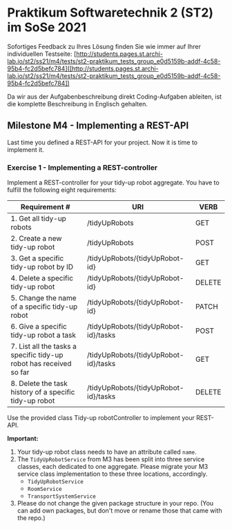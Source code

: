 # Praktikum Softwaretechnik 2 (ST2) im SoSe 2021

Sofortiges Feedback zu Ihres Lösung finden Sie wie immer auf Ihrer individuellen Testseite:
[http://students.pages.st.archi-lab.io/st2/ss21/m4/tests/st2-praktikum_tests_group_e0d5159b-addf-4c58-95b4-fc2d5befc784]([http://students.pages.st.archi-lab.io/st2/ss21/m4/tests/st2-praktikum_tests_group_e0d5159b-addf-4c58-95b4-fc2d5befc784])

Da wir aus der Aufgabenbeschreibung direkt Coding-Aufgaben ableiten, ist die komplette Beschreibung in Englisch
gehalten. 

## Milestone M4 - Implementing a REST-API

Last time you defined a REST-API for your project. Now it is time to implement it.

### Exercise 1 - Implementing a REST-controller

Implement a REST-controller for your tidy-up robot aggregate.
You have to fulfill the following eight requirements:

|Requirement # | URI | VERB |
|---|---|---|
| 1. Get all tidy-up robots                                                                      | /tidyUpRobots | GET |
| 2. Create a new tidy-up robot                                                                  | /tidyUpRobots | POST |
| 3. Get a specific tidy-up robot by ID                                                          | /tidyUpRobots/{tidyUpRobot-id} | GET |
| 4. Delete a specific tidy-up robot                                                             | /tidyUpRobots/{tidyUpRobot-id} | DELETE |
| 5. Change the name of a specific tidy-up robot                                                 | /tidyUpRobots/{tidyUpRobot-id} | PATCH |
| 6. Give a specific tidy-up robot a task                                         | /tidyUpRobots/{tidyUpRobot-id}/tasks | POST |
| 7. List all the tasks a specific tidy-up robot has received so far                        | /tidyUpRobots/{tidyUpRobot-id}/tasks | GET |
| 8. Delete the task history of a specific tidy-up robot                                    | /tidyUpRobots/{tidyUpRobot-id}/tasks | DELETE | 

Use the provided class Tidy-up robotController to implement your REST-API. 

**Important:** 
1. Your tidy-up robot class needs to have an attribute called `name`.
1. The `TidyUpRobotService` from M3 has been split into three service classes, each dedicated to one aggregate. 
    Please migrate your M3 service class implementation to these three locations, accordingly.
    * `TidyUpRobotService`
    * `RoomService`
    * `TransportSystemService`
1. Please do not change the given package structure in your repo. (You can add own packages, but don't move or
    rename those that came with the repo.)

